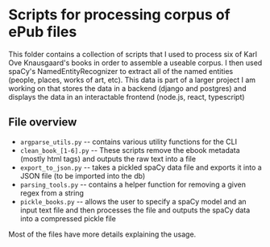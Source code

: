 # Scripts for processing corpus of ePub files
This folder contains a collection of scripts that I used to process six of Karl Ove Knausgaard's books in order to assemble a useable corpus. I then used spaCy's NamedEntityRecognizer to extract all of the named entities (people, places, works of art, etc). This data is part of a larger project I am working on that stores the data in a backend (django and postgres) and displays the data in an interactable frontend (node.js, react, typescript)

## File overview

- `argparse_utils.py` -- contains various utility functions for the CLI
- `clean_book_[1-6].py` -- These scripts remove the ebook metadata (mostly html tags) and outputs the raw text into a file
- `export_to_json.py` -- takes a pickled spaCy data file and exports it into a JSON file (to be imported into the db)
- `parsing_tools.py` -- contains a helper function for removing a given regex from a string
- `pickle_books.py` -- allows the user to specify a spaCy model and an input text file and then processes the file and outputs the spaCy data into a compressed pickle file

Most of the files have more details explaining the usage.
